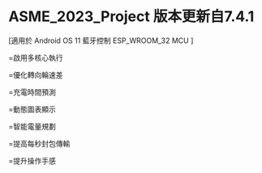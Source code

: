 # ASME_2023_Project 版本更新自7.4.1
[適用於 Android OS 11 藍牙控制 ESP_WROOM_32 MCU ]

=啟用多核心執行

=優化轉向輪速差

=充電時間預測

=動態圖表顯示

=智能電量規劃

=提高每秒封包傳輸

=提升操作手感
